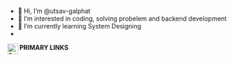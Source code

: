 - 👋 Hi, I’m @utsav-galphat
- 👀 I’m interested in coding, solving probelem and backend development
- 🌱 I’m currently learning System Designing
- 
**PRIMARY LINKS**
<a href="https://www.linkedin.com/in/utsavgalphat">
  <img align="left" alt="Suryakant Linkdein" width="24px" src="https://cdn.jsdelivr.net/npm/simple-icons@v3/icons/linkedin.svg" />
</a>

<!---
utsav-galphat/utsav-galphat is a ✨ special ✨ repository because its `README.md` (this file) appears on your GitHub profile.
You can click the Preview link to take a look at your changes.
--->

